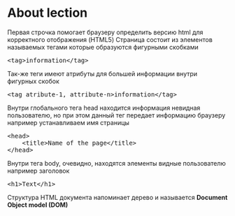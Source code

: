 # About lection

<p>Первая строчка помогает браузеру определить версию html для корректного отображения (HTML5)
Страница состоит из элементов называемых тегами которые образуются фигурными скобками</p>

<pre>
<span>&lt;tag&gt;</span>information<span>&lt;/tag&gt;</span>
</pre>

<p>Так-же теги имеют атрибуты для большей информации внутри фигурных скобок</p>

<pre>
<span>&lt;tag atribute-1, attribute-n&gt;</span>information<span>&lt;/tag&gt;</span>
</pre>

<p>Внутри глобального тега head находится информация невидная пользователю, но
при этом данный тег передает информацию браузеру например устанавливаем имя страницы</p>

<pre>
<span>&lt;head&gt;</span>
    <span>&lt;title&gt;</span>Name of the page<span>&lt;/title&gt;</span>
<span>&lt;/head&gt;</span>
</pre>

<p>Внутри тега body, очевидно, находятся элементы видные пользователю например заголовок 
<pre>&lt;h1&gt;Text&lt;/h1&gt;</pre>
</p>

<p>Структура HTML документа напоминает дерево и называется <b>Document Object model (DOM)</b></p>
<p><img src="content/photo.png" alt=""></p>

